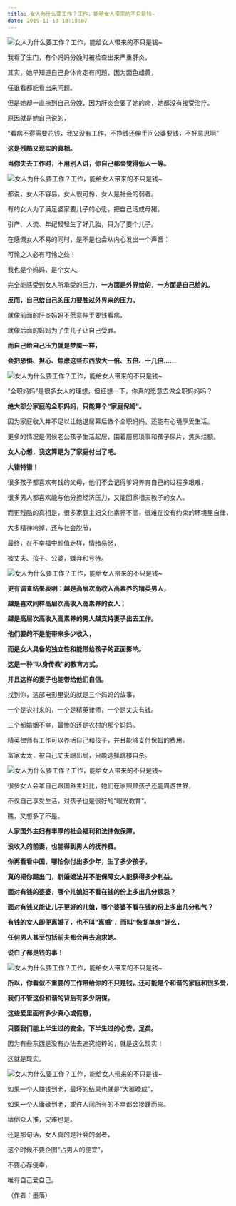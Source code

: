 ```yaml
---
title: 女人为什么要工作？工作，能给女人带来的不只是钱~
date: 2019-11-13 18:18:07
---
```

![女人为什么要工作？工作，能给女人带来的不只是钱~](http://p3.pstatp.com/large/pgc-image/1b5e919fb938441a9a5841f660497cac)
 


 我看了生门，有个妈妈分娩时被检查出来严重肝炎，

 其实，她早知道自己身体肯定有问题，因为面色蜡黄，

 任谁看都能看出来问题。

 但是她却一直拖到自己分娩，因为肝炎会要了她的命，她都没有接受治疗。

 原因就是她自己说的，

 “看病不得需要花钱，我又没有工作，不挣钱还伸手问公婆要钱，不好意思啊”

 **这是残酷又现实的真相。**

 **当你失去工作时，不用别人讲，你自己都会觉得低人一等。**

![女人为什么要工作？工作，能给女人带来的不只是钱~](http://p1.pstatp.com/large/pgc-image/ea55999b2f2d49c18eda1d6833a01d31)
 


 都说，女人不容易，女人很可怜，女人是社会的弱者。

 有的女人为了满足婆家要儿子的心愿，把自己活成母猪。

 引产、人流、年纪轻轻生了好几胎，只为了要个儿子。

 在感慨女人不易的同时，是不是也会从内心发出一个声音：

 可怜之人必有可怜之处！

 我也是个妈妈，是个女人。

 完全能感受到女人所承受的压力，**一方面是外界给的，一方面是自己给的。**

 **反而，自己给自己的压力要胜过外界来的压力。**

 就像前面的肝炎妈妈不愿意伸手要钱看病，

 就像后面的妈妈为了生儿子让自己受罪。

 **而自己给自己压力就是梦魇一样，**

 **会把恐惧、担心、焦虑这些东西放大一倍、五倍、十几倍......**

![女人为什么要工作？工作，能给女人带来的不只是钱~](http://p9.pstatp.com/large/pgc-image/7d588dacdfb242a481d7498b4aa120c9)
 


 “全职妈妈”是很多女人的理想，但细想一下，你真的愿意去做全职妈妈吗？

 **绝大部分家庭的全职妈妈，只能算个“家庭保姆”。**

 因为家庭收入并不足以让她退居幕后做个全职妈妈，还能有心境享受生活。

 更多的情况是伺候老公孩子生活起居，围着厨房琐事和孩子尿片，焦头烂额。

 **女人心想，我这算是为了家庭付出了吧。**

 **大错特错！**

 很多孩子都喜欢有钱的父母，他们不会记得爹妈养育自己的过程多艰难，

 很多男人都喜欢能与他分担经济压力，又能回家相夫教子的女人。

 而更残酷的真相是，很多家庭主妇文化素养不高，很难在没有约束的环境里自律，

 大多精神垮掉，还与社会脱节，

 最终，在不幸福中颜值走样，情绪易怒，

 被丈夫、孩子、公婆，嫌弃和亏待。

![女人为什么要工作？工作，能给女人带来的不只是钱~](http://p1.pstatp.com/large/pgc-image/607c20d121e6421ab4256a993e9a018f)
 


 **更有调查结果表明：越是高层次高收入高素养的精英男人，**

 **越是喜欢同样高层次高收入高素养的女人；**

 **越是高层次高收入高素养的男人越支持妻子出去工作。**

 **他们要的不是能带来多少收入，**

 **而是女人具备的独立性和能带给孩子的正面影响。**

 **这是一种“以身传教”的教育方式。**

 **并且这样的妻子也能带给他们自信。**

 找到你，这部电影里说的就是三个妈妈的故事，

 一个是农村来的，一个是精英律师，一个是丈夫有钱。

 三个都婚姻不幸，最惨的还是农村的那个妈妈。

 精英律师有工作可以养活自己和孩子，并且能够支付保姆的费用。

 富家太太，被自己丈夫踢出局，只能选择跳楼自杀。

![女人为什么要工作？工作，能给女人带来的不只是钱~](http://p1.pstatp.com/large/pgc-image/a799d50fd53e4bc990c234e74757359f)
 


 很多女人会拿自己跟国外主妇比，她们在家照顾孩子还能周游世界，

 不仅自己享受生活，对孩子也是很好的“眼光教育”。

 瞧，又想多了不是。

 **人家国外主妇有丰厚的社会福利和法律做保障，**

 **没收入的前妻，也能得到男人的抚养费。**

 **你再看看中国，哪怕你付出多少年，生了多少孩子，**

 **真的把你踢出门，新婚姻法并不能保障女人能获得多少利益。**

 **面对有钱的婆婆，哪个儿媳妇不看在钱的份上多出几分顾忌？**

 **面对有钱又能让儿子更好的儿媳，哪个婆婆不看在钱的份上多出几分和气？**

 **有钱的女人即便离婚了，也不叫“离婚”，而叫“恢复单身”好么，**

 **任何男人甚至包括前夫都会再去追求她。**

 **说白了都是钱的事！**

![女人为什么要工作？工作，能给女人带来的不只是钱~](http://p3.pstatp.com/large/pgc-image/5f89229ea43d462d93cc5142513b2687)
 


 **所以，你看似不重要的工作带给你的不只是钱，还可能是个和谐的家庭和很多爱，**

 **我们不管这份和谐的背后有多少阴谋，**

 **这些爱里面有多少真心或假意，**

 **只要我们能上半生过的安全，下半生过的心安，足矣。**

 因为有些东西是没有办法去追究纯粹的，就是这么现实！

 这就是现实。

![女人为什么要工作？工作，能给女人带来的不只是钱~](http://p1.pstatp.com/large/pgc-image/9ad932a47b3c4ebfaedcdf0d18bff1e5)
 


 如果一个人赚钱到老，最坏的结果也就是“大器晚成”，

 如果一个人庸碌到老，或许人间所有的不幸都会接踵而来。

 墙倒众人推，灾难也是。

 还是那句话，女人真的是社会的弱者，

 这个时候不要企图“占男人的便宜”，

 不要心存侥幸，

 唯有自己爱自己。

 （作者：墨落）
